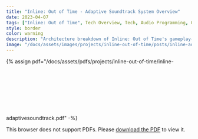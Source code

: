 ```yaml
---
title: "Inline: Out of Time - Adaptive Soundtrack System Overview"
date: 2023-04-07
tags: ["Inline: Out of Time", Tech Overview, Tech, Audio Programming, Custom Engine, Engine Architecture, Adaptive Music]
style: border
color: warning
description: "Architecture breakdown of Inline: Out of Time's gameplay-driven adaptive soundtrack system."
image: "/docs/assets/images/projects/inline-out-of-time/posts/inline-adaptivesoundtrack-postpreview.png"
---
```


{% assign pdf="/docs/assets/pdfs/projects/inline-out-of-time/inline-adaptivesoundtrack.pdf" -%}
<object data="{{pdf}}" type="application/pdf" width="100%" height="1000px">
    <embed src="{{pdf}}" type="application/pdf">
        <p>This browser does not support PDFs. Please <a href="{{pdf}}">download the PDF</a> to view it.</p>
    </embed>
</object>